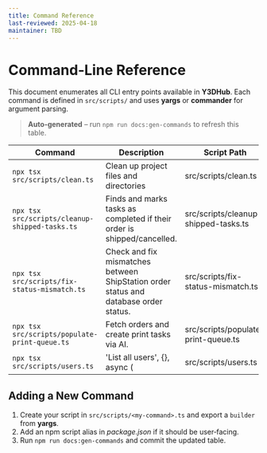 ```yaml
---
title: Command Reference
last-reviewed: 2025-04-18
maintainer: TBD
---
```


# Command‑Line Reference

This document enumerates all CLI entry points available in **Y3DHub**. Each command is defined in `src/scripts/` and uses **yargs** or **commander** for argument parsing.

> **Auto‑generated** – run `npm run docs:gen-commands` to refresh this table.

<!-- auto-table:start -->
| Command | Description | Script Path |
| --- | --- | --- |
| `npx tsx src/scripts/clean.ts` | Clean up project files and directories | src/scripts/clean.ts |
| `npx tsx src/scripts/cleanup-shipped-tasks.ts` | Finds and marks tasks as completed if their order is shipped/cancelled. | src/scripts/cleanup-shipped-tasks.ts |
| `npx tsx src/scripts/fix-status-mismatch.ts` | Check and fix mismatches between ShipStation order status and database order status. | src/scripts/fix-status-mismatch.ts |
| `npx tsx src/scripts/populate-print-queue.ts` | Fetch orders and create print tasks via AI. | src/scripts/populate-print-queue.ts |
| `npx tsx src/scripts/users.ts` | 'List all users', {}, async ( | src/scripts/users.ts |
<!-- auto-table:end -->

## Adding a New Command

1. Create your script in `src/scripts/<my-command>.ts` and export a `builder` from **yargs**.  
2. Add an npm script alias in *package.json* if it should be user‑facing.  
3. Run `npm run docs:gen-commands` and commit the updated table. 
